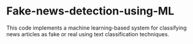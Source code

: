 # Fake-news-detection-using-ML
This code implements a machine learning-based system for classifying news articles as fake or real using text classification techniques.
